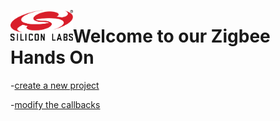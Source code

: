 
<img src="images/silabs_logo.png"
     alt="Silabs Logo"
     style="float: left"
     width="100" />

# Welcome to our Zigbee Hands On 

-[create a new project](/handson/create_a_project.md)

-[modify the callbacks](/handson/modify_callbacks.md)
